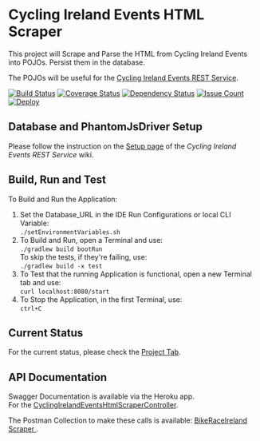 # Cycling Ireland Events HTML Scraper

This project will Scrape and Parse the HTML from Cycling Ireland Events
into POJOs. Persist them in the database.

The POJOs will be useful for the
[Cycling Ireland Events REST Service](https://github.com/lukegjpotter/cycling-ireland-events-rest-service).

[![Build Status](https://travis-ci.org/lukegjpotter/cycling-ireland-events-html-scraper.svg?branch=master)](https://travis-ci.org/lukegjpotter/cycling-ireland-events-html-scraper)
[![Coverage Status](https://coveralls.io/repos/github/lukegjpotter/cycling-ireland-events-html-scraper/badge.svg?branch=master)](https://coveralls.io/github/lukegjpotter/cycling-ireland-events-html-scraper?branch=master)
[![Dependency Status](https://www.versioneye.com/user/projects/59f4497115f0d71f1c237de2/badge.svg)](https://www.versioneye.com/user/projects/59f4497115f0d71f1c237de2)
[![Issue Count](https://codeclimate.com/github/lukegjpotter/cycling-ireland-events-html-scraper/badges/issue_count.svg)](https://codeclimate.com/github/lukegjpotter/cycling-ireland-events-html-scraper)
[![Deploy](https://www.herokucdn.com/deploy/button.png)](https://heroku.com/deploy)


## Database and PhantomJsDriver Setup

Please follow the instruction on the [Setup page](https://github.com/lukegjpotter/cycling-ireland-events-rest-service/wiki/Setup)
of the *Cycling Ireland Events REST Service* wiki.

## Build, Run and Test

To Build and Run the Application:

1. Set the Database_URL in the IDE Run Configurations or local CLI Variable:  
   `./setEnvironmentVariables.sh`
1. To Build and Run, open a Terminal and use:  
   `./gradlew build bootRun`  
   To skip the tests, if they're failing, use:  
   `./gradlew build -x test`
1. To Test that the running Application is functional, open a new Terminal tab
   and use:  
   `curl localhost:8080/start`
1. To Stop the Application, in the first Terminal, use:  
   `ctrl+C`

## Current Status

For the current status, please check the [Project Tab](https://github.com/lukegjpotter/cycling-ireland-events-html-scraper/projects).

## API Documentation

Swagger Documentation is available via the Heroku app.  
For the [CyclingIrelandEventsHtmlScraperController](https://cyclingirelandeventscraper.herokuapp.com/swagger-ui.html).

The Postman Collection to make these calls is available: [BikeRaceIreland Scraper
](https://documenter.getpostman.com/view/3947605/RVnZgxhn).
